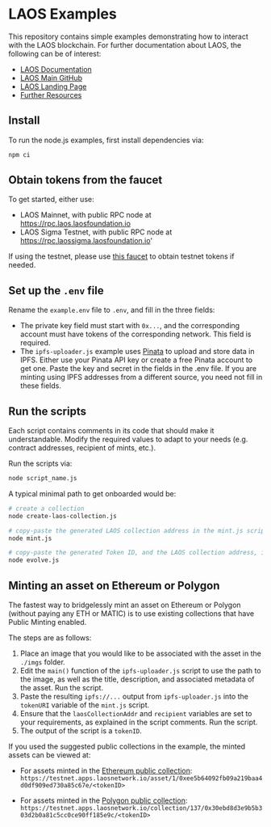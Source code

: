 # LAOS Examples

This repository contains simple examples demonstrating how to interact with the LAOS blockchain. For further documentation about LAOS, the following can be of interest:

- [LAOS Documentation](https://docs.laosnetwork.io/)
- [LAOS Main GitHub](https://github.com/freeverseio/laos)
- [LAOS Landing Page](https://laosnetwork.io)
- [Further Resources](https://docs.laosnetwork.io/introduction/resources)

## Install

To run the node.js examples, first install dependencies via:

```bash
npm ci
```

## Obtain tokens from the faucet

To get started, either use:
* LAOS Mainnet, with public RPC node at https://rpc.laos.laosfoundation.io
* LAOS Sigma Testnet, with public RPC node at https://rpc.laossigma.laosfoundation.io'

If using the testnet, please use [this faucet](https://testnet.apps.laosnetwork.io/faucet) to obtain testnet tokens if needed.

## Set up the `.env` file

Rename the `example.env` file to `.env`, and fill in the three fields:
* The private key field must start with `0x...`, and the corresponding account must have tokens of the corresponding network. This field is required.
* The `ipfs-uploader.js` example uses [Pinata](https://www.pinata.cloud/) to upload and store data in IPFS. Either use your Pinata API key or create a free Pinata account to get one. Paste the key and secret in the fields in the .env file. If you are minting using IPFS addresses from a different source, you need not fill in these fields.

## Run the scripts

Each script contains comments in its code that should make it understandable. Modify the required values to adapt to your needs (e.g. contract addresses, recipient of mints, etc.).  

Run the scripts via:

```bash
node script_name.js
```

A typical minimal path to get onboarded would be:

```bash
# create a collection
node create-laos-collection.js

# copy-paste the generated LAOS collection address in the mint.js script, then:
node mint.js

# copy-paste the generated Token ID, and the LAOS collection address, in the evolve.js script, then:
node evolve.js
```

## Minting an asset on Ethereum or Polygon

The fastest way to bridgelessly mint an asset on Ethereum or Polygon (without paying any ETH or MATIC) is to use existing collections that have Public Minting enabled. 

The steps are as follows:

1. Place an image that you would like to be associated with the asset in the `./imgs` folder.
2. Edit the `main()` function of the `ipfs-uploader.js` script to use the path to the image, as well as the title, description, and associated metadata of the asset. Run the script.
3. Paste the resulting `ipfs://...` output from `ipfs-uploader.js` into the `tokenURI` variable of the `mint.js` script.
4. Ensure that the `laosCollectionAddr` and `recipient` variables are set to your requirements, as explained in the script comments. Run the script.
5. The output of the script is a `tokenID`.

If you used the suggested public collections in the example, the minted assets can be viewed at:

* For assets minted in the [Ethereum public collection](https://testnet.apps.laosnetwork.io/collection/1/0xee5B64092Fb09a219baa4D0DF909ED730A85c67e):
`https://testnet.apps.laosnetwork.io/asset/1/0xee5b64092fb09a219baa4d0df909ed730a85c67e/<tokenID>`

* For assets minted in the [Polygon public collection](https://testnet.apps.laosnetwork.io/collection/137/0x0Cf5Fc5b64d60c13894328b16042a4D8F8398EbF):
`https://testnet.apps.laosnetwork.io/collection/137/0x30ebd8d3e9b5b303d2b0a81c5cc0ce90ff185e9c/<tokenID>`

